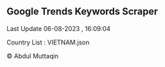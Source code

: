 

## Google Trends Keywords Scraper 
 
Last Update 06-08-2023 , 16:09:04

Country List :
VIETNAM.json



© Abdul Muttaqin 
